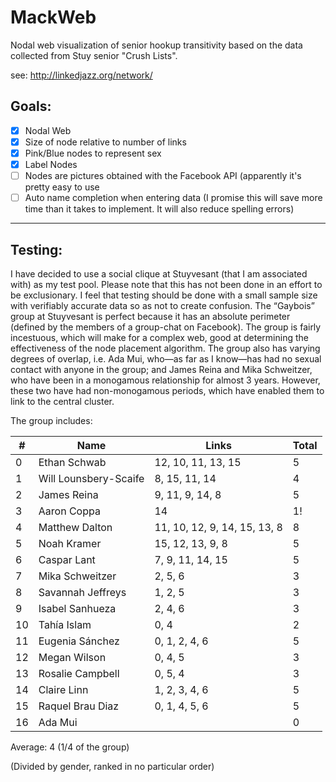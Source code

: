 MackWeb
=======

Nodal web visualization of senior hookup transitivity based on the data collected from Stuy senior "Crush Lists".

see: http://linkedjazz.org/network/

## Goals: 

- [x] Nodal Web
- [x] Size of node relative to number of links
- [x] Pink/Blue nodes to represent sex
- [x] Label Nodes
- [ ] Nodes are pictures obtained with the Facebook API (apparently it's pretty easy to use
- [ ] Auto name completion when entering data (I promise this will save more time than it takes to implement. It will also reduce spelling errors)

-------------------------------
## Testing:

I have decided to use a social clique at Stuyvesant (that I am associated with) as my test pool. Please note that this has not been done in an effort to be exclusionary. I feel that testing should be done with a small sample size with verifiably accurate data so as not to create confusion. The “Gaybois” group at Stuyvesant is perfect because it has an absolute perimeter (defined by the members of a group-chat on Facebook).  The group is fairly incestuous, which will make for a complex web, good at determining the effectiveness of the node placement algorithm. The group also has varying degrees of overlap, i.e. Ada Mui, who—as far as I know—has had no sexual contact with anyone in the group; and James Reina and Mika Schweitzer, who have been in a monogamous relationship for almost 3 years. However, these two have had non-monogamous periods, which have enabled them to link to the central cluster.
 
The group includes:

| # | Name | Links | Total
----|------|-------|------
0  |Ethan Schwab | 12, 10, 11, 13, 15 | 5
1  |Will Lounsbery-Scaife | 8, 15, 11, 14 | 4
2  |James Reina | 9, 11, 9, 14, 8 | 5
3  |Aaron Coppa | 14 | 1!
4  |Matthew Dalton| 11, 10, 12, 9, 14, 15, 13, 8 | 8
5  |Noah Kramer| 15, 12, 13, 9, 8 | 5
6  |Caspar Lant | 7, 9, 11, 14, 15 | 5
7  |Mika Schweitzer| 2, 5, 6 | 3
8  |Savannah Jeffreys| 1, 2, 5 | 3 
9 |Isabel Sanhueza| 2, 4, 6 | 3
10 |Tahía Islam| 0, 4 | 2
11 |Eugenia Sánchez| 0, 1, 2, 4, 6 | 5
12 |Megan Wilson| 0, 4, 5 | 3 
13 |Rosalie Campbell| 0, 5, 4 | 3
14 |Claire Linn| 1, 2, 3, 4, 6 | 5
15 |Raquel Brau Diaz| 0, 1, 4, 5, 6 | 5 
16 |Ada Mui| | 0

Average: 4 (1/4 of the group)

(Divided by gender, ranked in no particular order)


